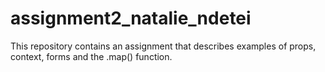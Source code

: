 # assignment2_natalie_ndetei
This repository contains an assignment that describes examples of props, context, forms and the .map() function.
